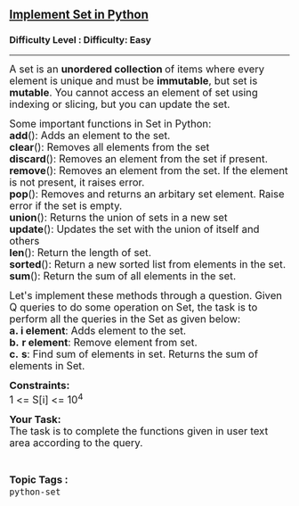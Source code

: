 <h2><a href="https://www.geeksforgeeks.org/problems/implement-set-in-python--141631/1?page=1&category=python&sortBy=difficulty">Implement Set in Python</a></h2><h3>Difficulty Level : Difficulty: Easy</h3><hr><div class="problems_problem_content__Xm_eO"><p><span style="font-size: 18px;">A set is an <strong>unordered collection </strong>of items where every element is unique and must be <strong>immutable</strong>, but set is <strong>mutable</strong>. You cannot access an element of set using indexing or slicing, but you can update the set.</span></p>
<p><span style="font-size: 18px;">Some important functions in Set in Python:<br><strong>add</strong>(): Adds an element to the set.<br><strong>clear</strong>(): Removes all elements from the set<br><strong>discard</strong>(): Removes an element from the set if present.<br><strong>remove</strong>(): Removes an element from the set. If the element is not present, it raises error.<br><strong>pop</strong>(): Removes and returns an arbitary set element. Raise error if the set is empty.<br><strong>union</strong>(): Returns the union of sets in a new set<br><strong>update</strong>(): Updates the set with the union of itself and others<br><strong>len</strong>(): Return the length of set.<br><strong>sorted</strong>(): Return a new sorted list from elements in the set.<br><strong>sum</strong>(): Return the sum of all elements in the set.</span></p>
<p><span style="font-size: 18px;">Let's implement these methods through a question. Given Q queries to do some operation on Set, the task is to perform all the queries in the Set as given below:<br><strong>a. i element</strong>: Adds element to the set.<br><strong>b.</strong> <strong>r element</strong>: Remove element from set.<br><strong>c.</strong> <strong>s</strong>: Find sum of elements in set. Returns the sum of elements in Set.</span></p>
<p><span style="font-size: 18px;"><strong>Constraints:</strong><br>1 &lt;= S[i] &lt;= 10<sup>4</sup></span></p>
<p><span style="font-size: 18px;"><strong>Your Task:</strong><br>The task is to complete the functions given in user text area according to the query.</span></p></div><br><p><span style=font-size:18px><strong>Topic Tags : </strong><br><code>python-set</code>&nbsp;